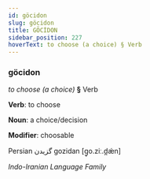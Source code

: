 ```yaml
---
id: göcidon
slug: göcidon
title: GÖCİDON
sidebar_position: 227
hoverText: to choose (a choice) § Verb
---
```


### göcidon

*to choose (a choice)* **§** Verb

**Verb**: to choose

**Noun**: a choice/decision

**Modifier**: choosable

Persian گزیدن gozidan [ɡ̥o.ziː.d̪ǽn]

*Indo-Iranian Language Family*